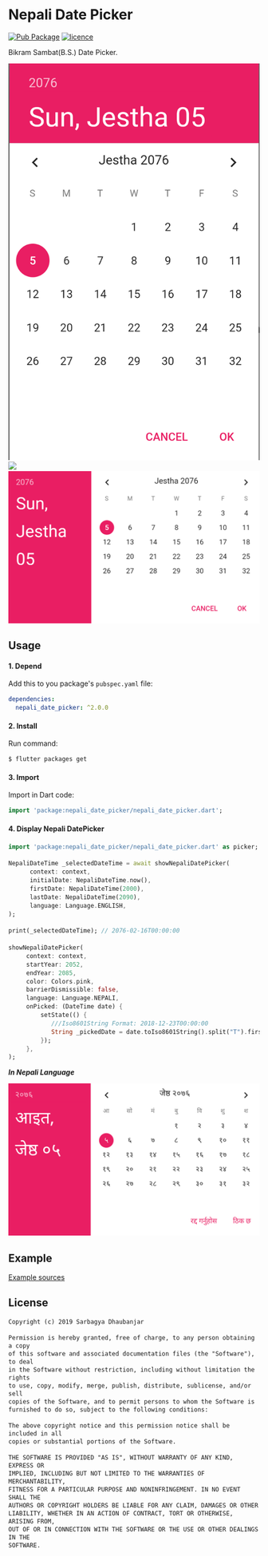 # Nepali Date Picker

[![Pub Package](https://img.shields.io/badge/pub-v2.0.0-green.svg)](https://pub.dartlang.org/packages/nepali_date_picker)
[![licence](https://img.shields.io/badge/Licence-MIT-orange.svg)](https://github.com/sarbagyastha/nepali_date_picker/blob/master/LICENSE)

Bikram Sambat(B.S.) Date Picker.

![](screenshot/english_portrait.png)  ![](screenshot/nepali_portrait.png)
![](screenshot/english_landscape.png)

## Usage

#### 1\. Depend

Add this to you package's `pubspec.yaml` file:

```yaml
dependencies:
  nepali_date_picker: ^2.0.0
```

#### 2\. Install

Run command:

```bash
$ flutter packages get
```

#### 3\. Import

Import in Dart code:

```dart
import 'package:nepali_date_picker/nepali_date_picker.dart';
```

#### 4\. Display Nepali DatePicker

```dart
import 'package:nepali_date_picker/nepali_date_picker.dart' as picker;

NepaliDateTime _selectedDateTime = await showNepaliDatePicker(
      context: context,
      initialDate: NepaliDateTime.now(),
      firstDate: NepaliDateTime(2000),
      lastDate: NepaliDateTime(2090),
      language: Language.ENGLISH,
);

print(_selectedDateTime); // 2076-02-16T00:00:00

showNepaliDatePicker(
     context: context,
     startYear: 2052,
     endYear: 2085,
     color: Colors.pink,
     barrierDismissible: false,
     language: Language.NEPALI,
     onPicked: (DateTime date) {
         setState(() {
            ///Iso8601String Format: 2018-12-23T00:00:00
            String _pickedDate = date.toIso8601String().split("T").first;
         });
     },
);
```

***In Nepali Language***

![](screenshot/nepali_landscape.png)

## Example

[Example sources](https://github.com/sarbagyastha/nepali_date_picker/tree/master/example)


## License

```
Copyright (c) 2019 Sarbagya Dhaubanjar

Permission is hereby granted, free of charge, to any person obtaining a copy
of this software and associated documentation files (the "Software"), to deal
in the Software without restriction, including without limitation the rights
to use, copy, modify, merge, publish, distribute, sublicense, and/or sell
copies of the Software, and to permit persons to whom the Software is
furnished to do so, subject to the following conditions:

The above copyright notice and this permission notice shall be included in all
copies or substantial portions of the Software.

THE SOFTWARE IS PROVIDED "AS IS", WITHOUT WARRANTY OF ANY KIND, EXPRESS OR
IMPLIED, INCLUDING BUT NOT LIMITED TO THE WARRANTIES OF MERCHANTABILITY,
FITNESS FOR A PARTICULAR PURPOSE AND NONINFRINGEMENT. IN NO EVENT SHALL THE
AUTHORS OR COPYRIGHT HOLDERS BE LIABLE FOR ANY CLAIM, DAMAGES OR OTHER
LIABILITY, WHETHER IN AN ACTION OF CONTRACT, TORT OR OTHERWISE, ARISING FROM,
OUT OF OR IN CONNECTION WITH THE SOFTWARE OR THE USE OR OTHER DEALINGS IN THE
SOFTWARE.
```